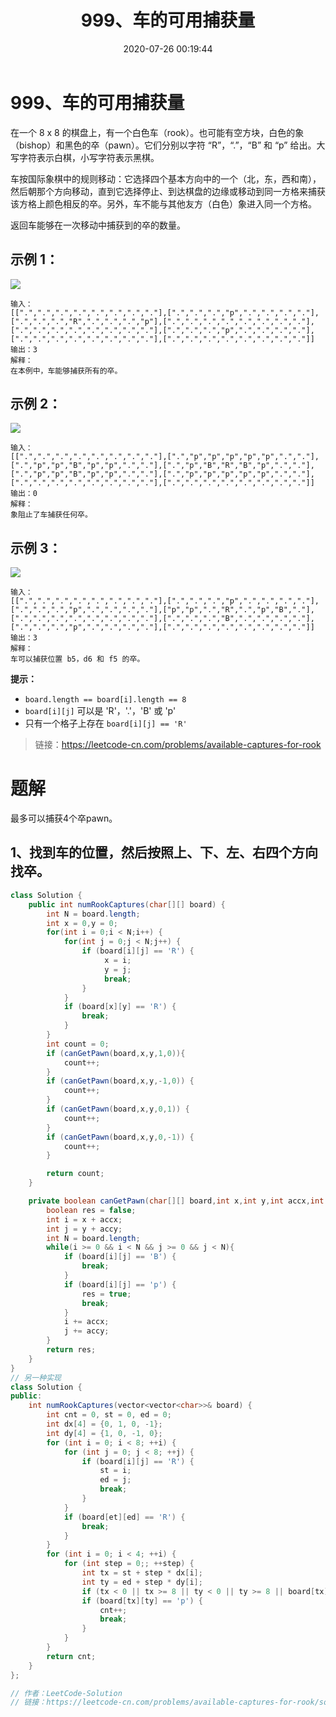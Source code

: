 ﻿---
title: 999、车的可用捕获量
categories:
- leetcode
tags:
  - null
date: 2020-07-26 00:19:44
---

# 999、车的可用捕获量
在一个 8 x 8 的棋盘上，有一个白色车（rook）。也可能有空方块，白色的象（bishop）和黑色的卒（pawn）。它们分别以字符 “R”，“.”，“B” 和 “p” 给出。大写字符表示白棋，小写字符表示黑棋。

车按国际象棋中的规则移动：它选择四个基本方向中的一个（北，东，西和南），然后朝那个方向移动，直到它选择停止、到达棋盘的边缘或移动到同一方格来捕获该方格上颜色相反的卒。另外，车不能与其他友方（白色）象进入同一个方格。

返回车能够在一次移动中捕获到的卒的数量。
 

## 示例 1：
![](/images/999_example_1.png)

```
输入：
[[".",".",".",".",".",".",".","."],[".",".",".","p",".",".",".","."],[".",".",".","R",".",".",".","p"],[".",".",".",".",".",".",".","."],[".",".",".",".",".",".",".","."],[".",".",".","p",".",".",".","."],[".",".",".",".",".",".",".","."],[".",".",".",".",".",".",".","."]]
输出：3
解释：
在本例中，车能够捕获所有的卒。
```
## 示例 2：
![](/images/999_example_2.png)

```
输入：
[[".",".",".",".",".",".",".","."],[".","p","p","p","p","p",".","."],[".","p","p","B","p","p",".","."],[".","p","B","R","B","p",".","."],[".","p","p","B","p","p",".","."],[".","p","p","p","p","p",".","."],[".",".",".",".",".",".",".","."],[".",".",".",".",".",".",".","."]]
输出：0
解释：
象阻止了车捕获任何卒。
```
## 示例 3：

![](/images/999_example_3.png)
```
输入：
[[".",".",".",".",".",".",".","."],[".",".",".","p",".",".",".","."],[".",".",".","p",".",".",".","."],["p","p",".","R",".","p","B","."],[".",".",".",".",".",".",".","."],[".",".",".","B",".",".",".","."],[".",".",".","p",".",".",".","."],[".",".",".",".",".",".",".","."]]
输出：3
解释： 
车可以捕获位置 b5，d6 和 f5 的卒。
```

**提示：**

- `board.length == board[i].length == 8`
- `board[i][j]` 可以是 'R'，'.'，'B' 或 'p'
- 只有一个格子上存在 `board[i][j] == 'R'`

> 链接：https://leetcode-cn.com/problems/available-captures-for-rook

# 题解
最多可以捕获4个卒pawn。
## 1、找到车的位置，然后按照上、下、左、右四个方向找卒。
```Java
class Solution {
    public int numRookCaptures(char[][] board) {
        int N = board.length;
        int x = 0,y = 0;
        for(int i = 0;i < N;i++) {
            for(int j = 0;j < N;j++) {
                if (board[i][j] == 'R') {
                     x = i;
                     y = j;
                     break;
                }
            }
            if (board[x][y] == 'R') {
                break;
            }
        }
        int count = 0;
        if (canGetPawn(board,x,y,1,0)){
            count++;
        }
        if (canGetPawn(board,x,y,-1,0)) {
            count++;
        }
        if (canGetPawn(board,x,y,0,1)) {
            count++;
        }
        if (canGetPawn(board,x,y,0,-1)) {
            count++;
        }

        return count;
    }

    private boolean canGetPawn(char[][] board,int x,int y,int accx,int accy){
        boolean res = false;
        int i = x + accx;
        int j = y + accy;
        int N = board.length;
        while(i >= 0 && i < N && j >= 0 && j < N){
            if (board[i][j] == 'B') {
                break;
            }
            if (board[i][j] == 'p') {
                res = true;
                break;
            }
            i += accx;
            j += accy;
        }
        return res;
    }
}
// 另一种实现
class Solution {
public:
    int numRookCaptures(vector<vector<char>>& board) {
        int cnt = 0, st = 0, ed = 0;
        int dx[4] = {0, 1, 0, -1};
        int dy[4] = {1, 0, -1, 0};
        for (int i = 0; i < 8; ++i) {
            for (int j = 0; j < 8; ++j) {
                if (board[i][j] == 'R') {
                    st = i;
                    ed = j;
                    break;
                }
            }
            if (board[et][ed] == 'R') {
                break;
            }
        }
        for (int i = 0; i < 4; ++i) {
            for (int step = 0;; ++step) {
                int tx = st + step * dx[i];
                int ty = ed + step * dy[i];
                if (tx < 0 || tx >= 8 || ty < 0 || ty >= 8 || board[tx][ty] == 'B') break;
                if (board[tx][ty] == 'p') {
                    cnt++;
                    break;
                }
            }
        }
        return cnt;
    }
};

// 作者：LeetCode-Solution
// 链接：https://leetcode-cn.com/problems/available-captures-for-rook/solution/che-de-ke-yong-bu-huo-liang-by-leetcode-solution/
```